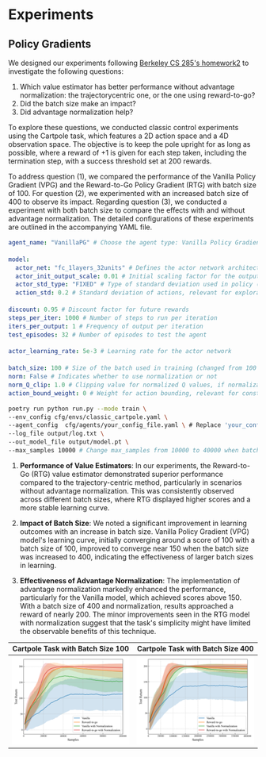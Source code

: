 # Experiments

## Policy Gradients
We designed our experiments following [Berkeley CS 285's homework2](https://rail.eecs.berkeley.edu/deeprlcourse/deeprlcourse/static/homeworks/hw2.pdf) to investigate the following questions:
1. Which value estimator has better performance without advantage normalization: the trajectorycentric one, or the one using reward-to-go?
2. Did the batch size make an impact?
3. Did advantage normalization help?

To explore these questions, we conducted classic control experiments using the Cartpole task, which features a 2D action space and a 4D observation space. The objective is to keep the pole upright for as long as possible, where a reward of +1 is given for each step taken, including the termination step, with a success threshold set at 200 rewards.

To address question (1), we compared the performance of the Vanilla Policy Gradient (VPG) and the Reward-to-Go Policy Gradient (RTG) with batch size of 100. For question (2), we experimented with an increased batch size of 400 to observe its impact. Regarding question (3), we conducted a experiment with both batch size to compare the effects with and without advantage normalization. The detailed configurations of these experiments are outlined in the accompanying YAML file.

```yaml
agent_name: "VanillaPG" # Choose the agent type: Vanilla Policy Gradient("VanillaPG") or Reward-to-Go Policy Gradient("RtgPG")

model:
  actor_net: "fc_1layers_32units" # Defines the actor network architecture: 1 fully connected layer with 32 units
  actor_init_output_scale: 0.01 # Initial scaling factor for the output of the actor network
  actor_std_type: "FIXED" # Type of standard deviation used in policy (fixed or adaptive)
  action_std: 0.2 # Standard deviation of actions, relevant for exploration

discount: 0.95 # Discount factor for future rewards
steps_per_iter: 1000 # Number of steps to run per iteration
iters_per_output: 1 # Frequency of output per iteration
test_episodes: 32 # Number of episodes to test the agent

actor_learning_rate: 5e-3 # Learning rate for the actor network

batch_size: 100 # Size of the batch used in training (changed from 100 to 400)
norm: False # Indicates whether to use normalization or not
norm_Q_clip: 1.0 # Clipping value for normalized Q values, if normalization is used
action_bound_weight: 0 # Weight for action bounding, relevant for constrained action spaces
```

```bash
poetry run python run.py --mode train \
--env_config cfg/envs/classic_cartpole.yaml \
--agent_config  cfg/agents/your_config_file.yaml \ # Replace 'your_config_file.yaml' with the name of your actual agent configuration file.
--log_file output/log.txt \
--out_model_file output/model.pt \
--max_samples 10000 # Change max_samples from 10000 to 40000 when batch_size is set to 400.
```

1. **Performance of Value Estimators**: In our experiments, the Reward-to-Go (RTG) value estimator demonstrated superior performance compared to the trajectory-centric method, particularly in scenarios without advantage normalization. This was consistently observed across different batch sizes, where RTG displayed higher scores and a more stable learning curve.

2. **Impact of Batch Size**: We noted a significant improvement in learning outcomes with an increase in batch size. Vanilla Policy Gradient (VPG) model's learning curve, initially converging around a score of 100 with a batch size of 100, improved to converge near 150 when the batch size was increased to 400, indicating the effectiveness of larger batch sizes in learning.

3. **Effectiveness of Advantage Normalization**: The implementation of advantage normalization markedly enhanced the performance, particularly for the Vanilla model, which achieved scores above 150. With a batch size of 400 and normalization, results approached a reward of nearly 200. The minor improvements seen in the RTG model with normalization suggest that the task's simplicity might have limited the observable benefits of this technique.

| Cartpole Task with Batch Size 100 | Cartpole Task with Batch Size 400 |
|:----------------------------------:|:----------------------------------:|
| ![Cartpole Task Vanilla vs RTG with Batch Size 1000](figs/cartpole_vanilla_vs_rtg_small_batch.png) | ![Cartpole Task Vanilla vs RTG with Batch Size 4000](figs/cartpole_vanilla_vs_rtg_large_batch.png) |
